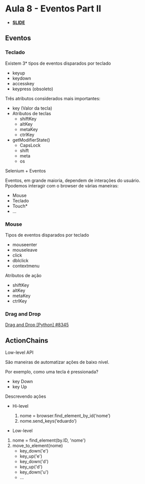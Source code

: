 # Aula 8 - Eventos Part II

- [**SLIDE**](https://raw.githubusercontent.com/dunossauro/curso-python-selenium/master/slides/Aula%20%2308.pdf)

## Eventos

### Teclado

Existem 3* tipos de eventos disparados por teclado
- keyup
- keydown
- accesskey
- keypress (obsoleto)


Três atributos considerados mais importantes:

- key (Valor da tecla)
- Atributos de teclas
  - shiftKey
  - altKey
  - metaKey
  - ctrlKey
- getModifierState()
  - CapsLock
  - shift
  - meta
  - os

Selenium + Eventos

Eventos, em grande maioria, dependem de interações do usuário.
Ppodemos interagir com o browser de várias maneiras:

- Mouse
- Teclado
- Touch*
- ...


### Mouse

Tipos de eventos disparados por teclado
- mouseenter
- mouseleave
- click
- dblclick
- contextmenu

Atributos de ação
- shiftKey
- altKey
- metaKey
- ctrlKey


### Drag and Drop

[Drag and Drop [Python] #8345](https://github.com/SeleniumHQ/selenium/issues/8345)


## ActionChains

Low-level API

São maneiras de automatizar ações de baixo nível.

Por exemplo, como uma tecla é pressionada?
- key Down
- key Up

Descrevendo ações
- Hi-level
  1. nome = browser.find_element_by_id(‘nome’)
  2. nome.send_keys(‘eduardo’)

- Low-level

1. nome = find_element(by.ID, 'nome')  
2. move_to_element(nome)
    - key_down('e')
    - key_up('e')
    - key_down('d')
    - key_up('d')
    - key_down('u')
    - ...
